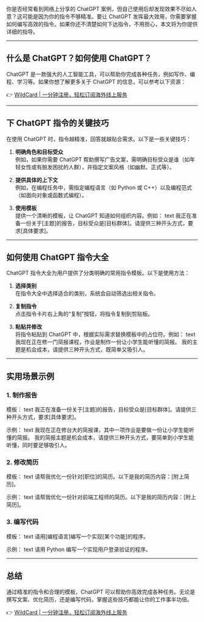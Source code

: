 你是否经常看到网络上分享的 ChatGPT 案例，但自己使用后却发现效果不尽如人意？这可能是因为你的指令不够精准。要让 ChatGPT 发挥最大效用，你需要掌握如何编写高效的指令。如果你还不清楚如何下达指令，不用担心，本文将为你提供详细的指导。

---

## 什么是 ChatGPT？如何使用 ChatGPT？

ChatGPT 是一款强大的人工智能工具，可以帮助你完成各种任务，例如写作、编程、学习等。如果你想了解更多关于 ChatGPT 的信息，可以参考以下资源：

👉 [WildCard | 一分钟注册，轻松订阅海外线上服务](https://bit.ly/bewildcard)

---

## 下 ChatGPT 指令的关键技巧

在使用 ChatGPT 时，指令越精准，回答就越贴合需求。以下是一些关键技巧：

1. **明确角色和目标受众**  
   例如，如果你需要 ChatGPT 帮助撰写广告文案，需明确目标受众是谁（如年轻女性或有脱发困扰的人群），并指定文案风格（如幽默、正式等）。

2. **提供具体的上下文**  
   例如，在编程任务中，需指定编程语言（如 Python 或 C++）以及编程范式（如面向对象或函数式编程）。

3. **使用模板**  
   提供一个清晰的模板，让 ChatGPT 知道如何组织内容。例如：
   text
   我正在准备一份关于[主题]的报告，目标受众是[目标群体]。请提供三种开头方式，要求[具体要求]。
   

---

## 如何使用 ChatGPT 指令大全

ChatGPT 指令大全为用户提供了分类明确的常用指令模板。以下是使用方法：

1. **选择类别**  
   在指令大全中选择适合的类别，系统会自动筛选出相关指令。

2. **复制指令**  
   点击指令卡片右上角的“复制”按钮，将指令复制到剪贴板。

3. **粘贴并修改**  
   将指令粘贴到 ChatGPT 中，根据实际需求替换模板中的占位符。例如：
   text
   我现在正在修一门简报课程，作业是制作一份让小学生能听懂的简报。
   我的主题是机会成本，请提供三种开头方式，既简单又吸引人。
   

---

## 实用场景示例

### 1. 制作报告
模板：
text
我正在准备一份关于[主题]的报告，目标受众是[目标群体]。请提供三种开头方式，要求[具体要求]。

示例：
text
我现在正在修台大的简报课，其中一项作业是要做一份让小学生能听懂的简报。
我的简报主题是机会成本，请提供三种开头方式，要简单到小学生能听懂，同时要足够吸引人。


### 2. 修改简历
模板：
text
请帮我优化一份针对[职位]的简历。以下是我的简历内容：[附上简历]。

示例：
text
请帮我优化一份针对前端工程师的简历。以下是我的简历内容：[附上简历]。


### 3. 编写代码
模板：
text
请用[编程语言]编写一个实现[某个功能]的程序。

示例：
text
请用 Python 编写一个实现用户登录验证的程序。


---

## 总结

通过精准的指令和合理的模板，ChatGPT 可以帮助你高效完成各种任务。无论是撰写文案、优化简历，还是编写代码，掌握这些技巧都能让你的工作事半功倍。

👉 [WildCard | 一分钟注册，轻松订阅海外线上服务](https://bit.ly/bewildcard)